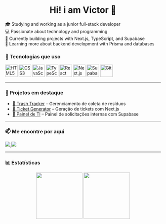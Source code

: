 <h1 align="center">Hi! i am Victor 👋</h1>

🎓 Studying and working as a junior full-stack developer  
💻 Passionate about technology and programming  
🔭 Currently building projects with Next.js, TypeScript, and Supabase  
🌱 Learning more about backend development with Prisma and databases

### 🚀 Tecnologias que uso

<p align="left">
  <img src="https://cdn.jsdelivr.net/gh/devicons/devicon/icons/html5/html5-original.svg" height="40" alt="HTML5" />
  <img src="https://cdn.jsdelivr.net/gh/devicons/devicon/icons/css3/css3-original.svg" height="40" alt="CSS3" />
  <img src="https://cdn.jsdelivr.net/gh/devicons/devicon/icons/javascript/javascript-original.svg" height="40" alt="JavaScript" />
  <img src="https://cdn.jsdelivr.net/gh/devicons/devicon/icons/typescript/typescript-original.svg" height="40" alt="TypeScript" />
  <img src="https://cdn.jsdelivr.net/gh/devicons/devicon/icons/react/react-original.svg" height="40" alt="React" />
  <img src="https://cdn.jsdelivr.net/gh/devicons/devicon/icons/nextjs/nextjs-original.svg" height="40" alt="Next.js" />
  <img src="https://cdn.jsdelivr.net/gh/devicons/devicon/icons/supabase/supabase-original.svg" height="40" alt="Supabase" />
  <img src="https://cdn.jsdelivr.net/gh/devicons/devicon/icons/git/git-original.svg" height="40" alt="Git" />
</p>

---

### 📌 Projetos em destaque

- [🔗 Trash Tracker](https://github.com/victorwzz7/Trash-Tracker) – Gerenciamento de coleta de resíduos
- [🔗 Ticket Generator](https://github.com/victorwzz7/ticket-generator) – Geração de tickets com Next.js
- [🔗 Painel de TI](https://github.com/victorwzz7/) – Painel de solicitações internas com Supabase

---

### 📫 Me encontre por aqui

<p>
  <a href="https://www.linkedin.com/in/victor-dousseau/" target="_blank">
    <img src="https://img.shields.io/badge/LinkedIn-0077B5?style=for-the-badge&logo=linkedin&logoColor=white" />
  </a>
  <a href="mailto:victordousseau027@gmail.cpm">
    <img src="https://img.shields.io/badge/Email-D14836?style=for-the-badge&logo=gmail&logoColor=white" />
  </a>
</p>

---

### 📊 Estatísticas

<p align="center">
  <img src="https://github-readme-stats.vercel.app/api?username=victorwz7&show_icons=true&theme=radical" height="150"/>
  <img src="https://github-readme-stats.vercel.app/api/top-langs/?username=victorwz7&layout=compact&theme=radical" height="150"/>
</p>
